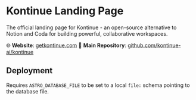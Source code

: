 # Kontinue Landing Page

The official landing page for Kontinue - an open-source alternative to Notion and Coda for building powerful, collaborative workspaces.

🌐 **Website**: [getkontinue.com](https://getkontinue.com)
📂 **Main Repository**: [github.com/kontinue-ai/kontinue](https://github.com/kontinue-ai/kontinue)

## Deployment

Requires `ASTRO_DATABASE_FILE` to be set to a local `file:` schema pointing to the database file.
